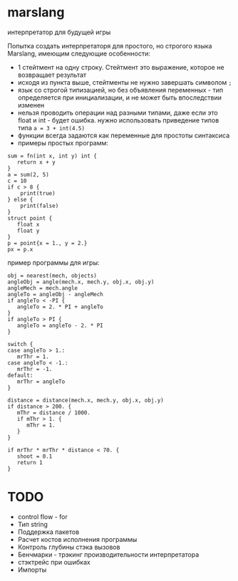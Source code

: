 # marslang
интерпретатор для будущей игры

Попытка создать интерпретаторя для простого, но строгого языка Marslang, имеющим следующие особенности:
* 1 стейтмент на одну строку. Стейтмент это выражение, которое не возвращает результат
* исходя из пункта выше, стейтменты не нужно завершать символом `;`
* язык со строгой типизацией, но без объявления переменных - тип определяется при инициализации, и не может быть впоследствии изменен
* нельзя проводить операции над разными типами, даже если это float и int - будет ошибка. нужно использовать приведение типов типа `a = 3 + int(4.5)`
* функции всегда задаются как переменные для простоты синтаксиса
* примеры простых программ:
```
sum = fn(int x, int y) int {
   return x + y
}
a = sum(2, 5)
c = 10
if c > 8 {
    print(true)
} else {
    print(false)
}
struct point {
   float x
   float y
}
p = point{x = 1., y = 2.}
px = p.x
```

пример программы для игры:
```
obj = nearest(mech, objects)
angleObj = angle(mech.x, mech.y, obj.x, obj.y)
angleMech = mech.angle
angleTo = angleObj - angleMech
if angleTo < -PI {
   angleTo = 2. * PI + angleTo
}
if angleTo > PI {
   angleTo = angleTo - 2. * PI
}

switch {
case angleTo > 1.:
   mrThr = 1.
case angleTo < -1.:
   mrThr = -1.
default:
   mrThr = angleTo
}

distance = distance(mech.x, mech.y, obj.x, obj.y)
if distance > 200. {
   mThr = distance / 1000.
   if mThr > 1. {
      mThr = 1.
   }
}

if mrThr * mrThr * distance < 70. {
   shoot = 0.1
   return 1
}
```

# TODO
* control flow - for
* Тип string
* Поддержка пакетов
* Расчет костов исполнения программы
* Контроль глубины стэка вызовов
* Бенчмарки - трэкинг производительности интерпретатора
* стэктрейс при ошибках
* Импорты
